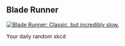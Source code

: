 ## Blade Runner
[![Blade Runner: Classic, but incredibly slow.](https://imgs.xkcd.com/comics/blade_runner.png)](https://xkcd.com/362/ "Blade Runner: Classic, but incredibly slow.")

Your daily random xkcd
